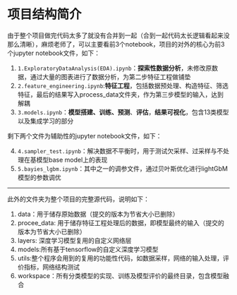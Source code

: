 # 项目结构简介

由于整个项目做完代码太多了就没有合并到一起（合到一起代码太长逻辑看起来没那么清晰），麻烦老师了，可以主要看前3个notebook，项目的对外的核心为前3个jupyter notebook文件，如下：

1. `1.ExploratoryDataAnalysis(EDA).ipynb`：**探索性数据分析**，未修改原数据，通过大量的图表进行了数据分析，为第二步特征工程做铺垫
2. `2.feature_engineering.ipynb`:**特征工程**，包括数据预处理、构造特征、筛选特征，最后的结果写入process_data文件夹，作为第三步模型的输入，达到解耦
3. `3.models.ipynb`：**模型搭建、训练、预测**、**评估**，**结果可视化**，包含13类模型以及集成学习的部分

剩下两个文件为辅助性的jupyter notebook文件，如下：

4. `4.sampler_test.ipynb`：解决数据不平衡时，用于测试欠采样、过采样与不处理在基模型base model上的表现
5. `5.bayies_lgbm.ipynb`：其中之一的调参文件，通过贝叶斯优化进行lightGbM模型的参数调优

___



此外的文件夹为整个项目的完整源代码，说明如下：

1. data：用于储存原始数据（提交的版本为节省大小已删除）
2. procee_data: 用于储存特征工程处理后的数据，即模型最终的输入（提交的版本为节省大小已删除）
3. layers: 深度学习模型复用的自定义网络层
4. models:所有基于tensorflow的自定义深度学习模型
5. utils:整个程序会用到的复用的功能性代码，如数据采样，网络的输入处理，评价指标，网络结构测试
6. workspace：所有分类模型的实现、训练及模型评价的最终目录，包含模型融合